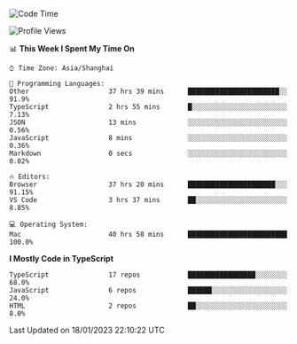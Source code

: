 <!--START_SECTION:waka-->
![Code Time](http://img.shields.io/badge/Code%20Time-3%2C693%20hrs%2034%20mins-blue)

![Profile Views](http://img.shields.io/badge/Profile%20Views-0-blue)

📊 **This Week I Spent My Time On** 

```text
⌚︎ Time Zone: Asia/Shanghai

💬 Programming Languages: 
Other                    37 hrs 39 mins      ███████████████████████░░   91.9% 
TypeScript               2 hrs 55 mins       █░░░░░░░░░░░░░░░░░░░░░░░░   7.13% 
JSON                     13 mins             ░░░░░░░░░░░░░░░░░░░░░░░░░   0.56% 
JavaScript               8 mins              ░░░░░░░░░░░░░░░░░░░░░░░░░   0.36% 
Markdown                 0 secs              ░░░░░░░░░░░░░░░░░░░░░░░░░   0.02%

🔥 Editors: 
Browser                  37 hrs 20 mins      ██████████████████████░░░   91.15% 
VS Code                  3 hrs 37 mins       ██░░░░░░░░░░░░░░░░░░░░░░░   8.85%

💻 Operating System: 
Mac                      40 hrs 58 mins      █████████████████████████   100.0%

```

**I Mostly Code in TypeScript** 

```text
TypeScript               17 repos            █████████████████░░░░░░░░   68.0% 
JavaScript               6 repos             ██████░░░░░░░░░░░░░░░░░░░   24.0% 
HTML                     2 repos             ██░░░░░░░░░░░░░░░░░░░░░░░   8.0%

```



 Last Updated on 18/01/2023 22:10:22 UTC
<!--END_SECTION:waka-->
